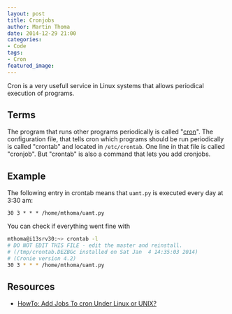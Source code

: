 ```yaml
---
layout: post
title: Cronjobs
author: Martin Thoma
date: 2014-12-29 21:00
categories:
- Code
tags:
- Cron
featured_image:
---
```


Cron is a very usefull service in Linux systems that allows periodical
execution of programs.

## Terms ##

The program that runs other programs periodically is called "[cron](https://en.wikipedia.org/wiki/Cron)".
The configuration file, that tells cron which programs should be run 
periodically is called "crontab" and located in `/etc/crontab`. 
One line in that file is called "cronjob".
But "crontab" is also a command that lets you add cronjobs.

## Example ##

The following entry in crontab means that `uamt.py` is executed
every day at 3:30 am:

```text
30 3 * * * /home/mthoma/uamt.py
```

You can check if everything went fine with

```bash
mthoma@i13srv30:~> crontab -l
# DO NOT EDIT THIS FILE - edit the master and reinstall.
# (/tmp/crontab.DEZBGc installed on Sat Jan  4 14:35:03 2014)
# (Cronie version 4.2)
30 3 * * * /home/mthoma/uamt.py
```

## Resources ##

* [HowTo: Add Jobs To cron Under Linux or UNIX?](http://www.cyberciti.biz/faq/how-do-i-add-jobs-to-cron-under-linux-or-unix-oses/) 
